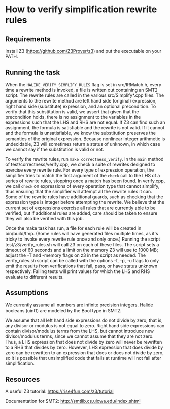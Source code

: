 # How to verify simplification rewrite rules

## Requirements

Install Z3 (https://github.com/Z3Prover/z3) and put the executable on your PATH.

## Running the task

When the `HALIDE_VERIFY_SIMPLIFY_RULES` flag is set in src/IRMatch.h, every time a rewrite method is invoked, a file is written out containing an SMT2 script. The rewrite rules are called in the various src/Simplify*.cpp files. The arguments to the rewrite method are left hand side (original) expression, right hand side (substitute) expression, and an optional precondition. To verify that this substitution is valid, we assert that given that the precondition holds, there is no assignment to the variables in the expressions such that the LHS and RHS are not equal. If Z3 can find such an assignment, the formula is satisfiable and the rewrite is not valid. If it cannot and the formula is unsatisfiable, we know the substitution preserves the semantics of the original expression. Because nonlinear integer arithmetic is undecidable, Z3 will sometimes return a status of unknown, in which case we cannot say if the substitution is valid or not.

To verify the rewrite rules, run `make correctness_verify`. In the `main` method of test/correctness/verify.cpp, we check a suite of rewrites designed to exercise every rewrite rule. For every type of expression operation, the simplifier tries to match the first argument of the `check` call to the LHS of a series of rewrite rules, stopping once a match has been found. In verify.cpp, we call `check` on expressions of every operation type that cannot simplify, thus ensuring that the simplifier will attempt all the rewrite rules it can. Some of the rewrite rules have additional guards, such as checking that the expression type is integer before attempting the rewrite. We believe that the current set of expressions exercise all rules that are currently able to be verified, but if additional rules are added, care should be taken to ensure they will also be verified with this job.

Once the make task has run, a file for each rule will be created in bin/build/tmp. (Some rules will have generated files multiple times, as it's tricky to invoke every rewrite rule once and only once.) Running the script test/z3/verify_rules.sh will call Z3 on each of these files. The script sets a timeout of 60 seconds and a limit on the memory Z3 will use to 1000 MB; adjust the -T and -memory flags on z3 in the script as needed. The verify_rules.sh script can be called with the options -f, -p, -u flags to only emit the results from verifications that fail, pass, or have status unknown respectively. Failing tests will print values for which the LHS and RHS evaluate to different results.

## Assumptions

We currently assume all numbers are infinite precision integers. Halide booleans (uint1) are modeled by the Bool type in SMT2.

We assume that all left hand side expressions do not divide by zero; that is, any divisor or modulus is not equal to zero. Right hand side expressions can contain divisor/modulus terms from the LHS, but cannot introduce new divisor/modulus terms, since we cannot assume that they are not zero. Thus, a LHS expression that does not divide by zero will never be rewritten to a RHS that divides by zero. However, LHS expression that does divide by zero can be rewritten to an expression that does or does not divide by zero, so it is possible that unsimplified code that fails at runtime will not fail after simplification.

## Resources

A useful Z3 tutorial: https://rise4fun.com/z3/tutorial

Documentation for SMT2: http://smtlib.cs.uiowa.edu/index.shtml